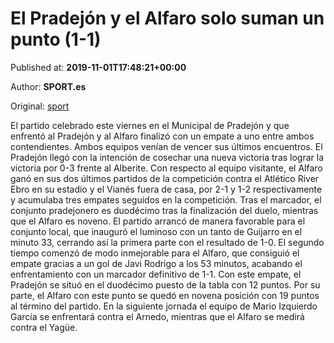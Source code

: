 
# El Pradejón y el Alfaro solo suman un punto (1-1)

Published at: **2019-11-01T17:48:21+00:00**

Author: **SPORT.es**

Original: [sport](https://www.sport.es/es/noticias/tercera-division/el-pradejon-y-el-alfaro-solo-suman-un-punto-1-1-7710685)

El partido celebrado este viernes en el Municipal de Pradejón y que enfrentó al Pradejón y al Alfaro finalizó con un empate a uno entre ambos contendientes. Ambos equipos venían de vencer sus últimos encuentros. El Pradejón llegó con la intención de cosechar una nueva victoria tras lograr la victoria por 0-3 frente al Alberite. Con respecto al equipo visitante, el Alfaro ganó en sus dos últimos partidos de la competición contra el Atlético River Ebro en su estadio y el Vianés fuera de casa, por 2-1 y 1-2 respectivamente y acumulaba tres empates seguidos en la competición. Tras el marcador, el conjunto pradejonero es duodécimo tras la finalización del duelo, mientras que el Alfaro es noveno.
El partido arrancó de manera favorable para el conjunto local, que inauguró el luminoso con un tanto de Guijarro en el minuto 33, cerrando así la primera parte con el resultado de 1-0.
El segundo tiempo comenzó de modo inmejorable para el Alfaro, que consiguió el empate gracias a un gol de Javi Rodrigo a los 53 minutos, acabando el enfrentamiento con un marcador definitivo de 1-1.
Con este empate, el Pradejón se situó en el duodécimo puesto de la tabla con 12 puntos. Por su parte, el Alfaro con este punto se quedó en novena posición con 19 puntos al término del partido.
En la siguiente jornada el equipo de Mario Izquierdo García se enfrentará contra el Arnedo, mientras que el Alfaro se medirá contra el Yagüe.
